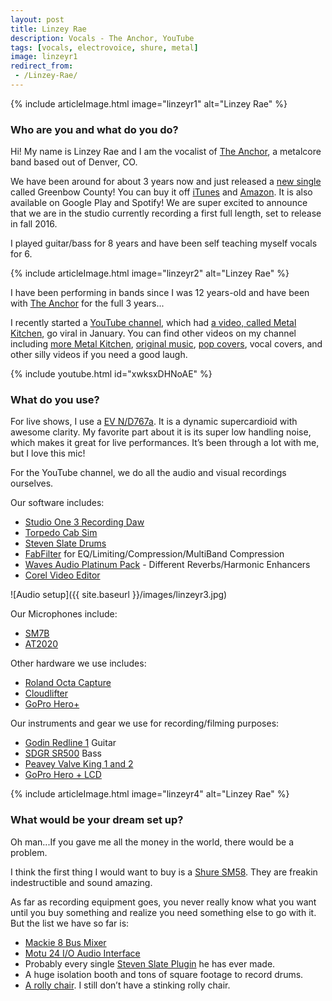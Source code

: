 ```yaml
---
layout: post
title: Linzey Rae
description: Vocals - The Anchor, YouTube
tags: [vocals, electrovoice, shure, metal]
image: linzeyr1
redirect_from:
 - /Linzey-Rae/
---
```


{% include articleImage.html image="linzeyr1" alt="Linzey Rae" %}


### Who are you and what do you do? 

Hi! My name is Linzey Rae and I am the vocalist of [The Anchor](http://www.facebook.com/theanchorband), a metalcore band based out of Denver, CO. 

We have been around for about 3 years now and just released a [new single](https://www.youtube.com/watch?v=tpgolIYQHEA) called Greenbow County! You can buy it off [iTunes](http://apple.co/1pRw9KH) and [Amazon](http://amzn.to/1N9OUVe). It is also available on Google Play and Spotify! We are super excited to announce that we are in the studio currently recording a first full length, set to release in fall 2016.

I played guitar/bass for 8 years and have been self teaching myself vocals for 6.

{% include articleImage.html image="linzeyr2" alt="Linzey Rae" %}

I have been performing in bands since I was 12 years-old and have been with [The Anchor](http://www.theanchor-band.com) for the full 3 years...

I recently started a [YouTube channel](http://www.youtube.com/c/LinzeyRae), which had [a video, called Metal Kitchen](https://www.youtube.com/watch?v=xwksxDHNoAE), go viral in January. You can find other videos on my channel including [more Metal Kitchen](https://www.youtube.com/watch?v=hNEcIWZpGeM), [original music](https://www.youtube.com/watch?v=fb3KUg68Ubg), [pop covers](https://www.youtube.com/watch?v=skwklrSkqBE), vocal covers, and other silly videos if you need a good laugh.

{% include youtube.html id="xwksxDHNoAE" %}

### What do you use?

For live shows, I use a [EV N/D767a](http://goo.gl/A8DApJ). It is a dynamic supercardioid with awesome clarity. My favorite part about it is its super low handling noise, which makes it great for live performances. It’s been through a lot with me, but I love this mic! 

For the YouTube channel, we do all the audio and visual recordings ourselves. 

Our software includes:

* [Studio One 3 Recording Daw](http://studioone.presonus.com/)
* [Torpedo Cab Sim](http://www.two-notes.com/en/hardware/torpedo-cab/) 
* [Steven Slate Drums](http://www.stevenslatedrums.com/) 
* [FabFilter](http://www.fabfilter.com/) for EQ/Limiting/Compression/MultiBand Compression
* [Waves Audio Platinum Pack](http://www.waves.com/bundles/platinum) - Different Reverbs/Harmonic Enhancers
* [Corel Video Editor](http://mybook.to/corelvideo) 

![Audio setup]({{ site.baseurl }}/images/linzeyr3.jpg)

Our Microphones include:

* [SM7B](http://goo.gl/FTGHHb) 
* [AT2020](http://goo.gl/VK0s1V) 

Other hardware we use includes:

* [Roland Octa Capture](http://goo.gl/bfGeFb) 
* [Cloudlifter](http://goo.gl/HpCySc)
* [GoPro Hero+](http://goo.gl/SLKlum)

Our instruments and gear we use for recording/filming purposes:

* [Godin Redline 1](http://www.godinguitars.com/godinredline1p.htm) Guitar
* [SDGR SR500](http://www.musiciansfriend.com/bass/ibanez-sr500-soundgear-4-string-bass) Bass 
* [Peavey Valve King 1 and 2](https://peavey.com/products/valveking/)
* [GoPro Hero + LCD](http://goo.gl/SLKlum) 

{% include articleImage.html image="linzeyr4" alt="Linzey Rae" %}

### What would be your dream set up?

Oh man...If you gave me all the money in the world, there would be a problem. 

I think the first thing I would want to buy is a [Shure SM58](http://mybook.to/shuresm58). They are freakin indestructible and sound amazing.  

As far as recording equipment goes, you never really know what you want until you buy something and realize you need something else to go with it. But the list we have so far is:

* [Mackie 8 Bus Mixer](http://www.andertons.co.uk/studio-mixers/pid12835/cid605/mackie-m328-32-channel-8-buss-mixing-console.asp)
* [Motu 24 I/O Audio Interface](http://www.motu.com/products/avb/24ai-24ao)
* Probably every single [Steven Slate Plugin](http://www.slatedigital.com/) he has ever made.
* A huge isolation booth and tons of square footage to record drums.
* [A rolly chair](http://www.ikea.com/gb/en/catalog/categories/departments/workspaces/20652/). I still don’t have a stinking rolly chair.